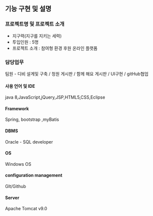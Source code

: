 ## 기능 구현 및 설명
### 프로젝트명 및 프로젝트 소개
+ 지구력(지구를 지키는 세력)
+ 투입인원 : 5명
+ 프로젝트 소개 : 참여형 환경 후원 온라인 플랫폼

### 담당업무
팀원 - 디비 설계및 구축 / 청원 게시판 / 함께 해요 게시판 / UI구현 / gitHub협업

#### 사용 언어 및 IDE
java 8,JavaScript,jQuery,JSP,HTML5,CSS,Eclipse

#### Framework
Spring, bootstrap ,myBatis

#### DBMS
Oracle - SQL developer

#### OS
Windows OS

#### configuration management
GIt/Github

#### Server
Apache Tomcat v9.0

